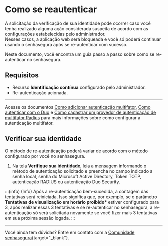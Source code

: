 # Como se reautenticar

A solicitação da verificação de sua identidade pode ocorrer caso você tenha realizado alguma ação considerada suspeita de acordo com as configurações estabelecidas pelo administrador.  
Nesses casos, a aplicação web será bloqueada e você só poderá continuar usando o senhasegura após se re-autenticar com sucesso.

Neste documento, você encontra um guia passo a passo sobre como se re-autenticar no senhasegura.

## Requisitos
- Recurso **Identificação contínua** configurado pelo administrador.
- Re-autenticação acionada.

---

Acesse os documentos [Como adicionar autenticação multifator](/v3-33/docs/pt/how-to-add-multi-factor-authentication), [Como autenticar com o Duo](/v3-33/docs/pt/user-management-duo-authentication) e [Como cadastrar um provedor de autenticação de multifator Radius](/v3-33/docs/pt/how-to-register-a-radius-multi-factor-authentication-provider) para mais informações sobre como configurar a autenticação multifator.

## Verificar sua identidade

O método de re-autenticação poderá variar de acordo com o método configurado por você no senhasegura.

1. Na tela **Verifique sua identidade**, leia a mensagem informando o método de autenticação solicitado e preencha no campo indicado a senha local, senha do Microsoft Active Directory, Token TOTP, autenticação RADIUS ou autenticação Duo Security.

:::(info) (Info)
Após a re-autenticação bem-sucedida, a contagem das tentativas será reiniciada. Isso significa que, por exemplo, se o parâmetro **Tentativas de visualização em horário proibido\*** estiver configurado para 3, após realizar essas 3 tentativas e se re-autenticar no senhasegura, a re-autenticação só será solicitada novamente se você fizer mais 3 tentativas em sua próxima sessão logada.
:::

---

Você ainda tem dúvidas? Entre em contato com a [Comunidade senhasegura](https://community.senhasegura.io/){target="_blank"}.